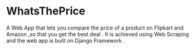 # WhatsThePrice
A Web App that lets you compare the price of a product on Flipkart and Amazon ,so that you get the best deal . It is achieved using Web Scraping and the web app is built on Django Framework .